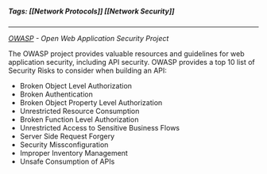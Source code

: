 ##### Tags: [[Network Protocols]] [[Network Security]]

---

*[OWASP](https://owasp.org/#) - Open Web Application Security Project*

The OWASP project provides valuable resources and guidelines for web application security, including API security. OWASP provides a top 10 list of Security Risks to consider when building an API:
- Broken Object Level Authorization
- Broken Authentication
- Broken Object Property Level Authorization
- Unrestricted Resource Consumption
- Broken Function Level Authorization
- Unrestricted Access to Sensitive Business Flows
- Server Side Request Forgery
- Security Missconfiguration
- Improper Inventory Management
- Unsafe Consumption of APIs